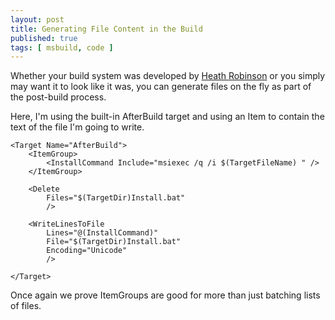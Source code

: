 ```yaml
---
layout: post
title: Generating File Content in the Build
published: true
tags: [ msbuild, code ]
---
```


Whether your build system was developed by [Heath Robinson](en.wikipedia.org/wiki/W._Heath_Robinson) 
or you simply may want it to look like it was, you can generate files on the fly
as part of the post-build process.

Here, I'm using the built-in AfterBuild target and using an Item to contain the 
text of the file I'm going to write. 

	<Target Name="AfterBuild">
		<ItemGroup>
			<InstallCommand Include="msiexec /q /i $(TargetFileName) " />
		</ItemGroup>
		
		<Delete 
			Files="$(TargetDir)Install.bat" 
			/>
			
		<WriteLinesToFile 
			Lines="@(InstallCommand)" 
			File="$(TargetDir)Install.bat" 
			Encoding="Unicode" 
			/>
			
	</Target>

Once again we prove ItemGroups are good for more than just batching lists 
of files.
